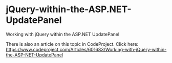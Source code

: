 # jQuery-within-the-ASP.NET-UpdatePanel
Working with jQuery within the ASP.NET UpdatePanel

There is also an article on this topic in CodeProject.
Click here: https://www.codeproject.com/Articles/601683/Working-with-jQuery-within-the-ASP-NET-UpdatePanel
